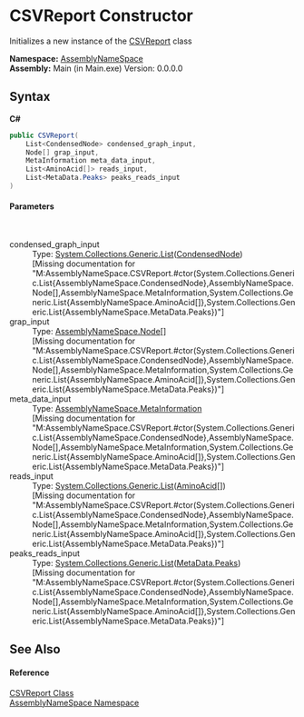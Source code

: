 # CSVReport Constructor 
 

Initializes a new instance of the <a href="3a513cab-e9f4-46d5-d431-70252288f2ad">CSVReport</a> class

**Namespace:**&nbsp;<a href="6bcc80ef-5cfd-db5f-1eb2-7297d1c16397">AssemblyNameSpace</a><br />**Assembly:**&nbsp;Main (in Main.exe) Version: 0.0.0.0

## Syntax

**C#**<br />
``` C#
public CSVReport(
	List<CondensedNode> condensed_graph_input,
	Node[] grap_input,
	MetaInformation meta_data_input,
	List<AminoAcid[]> reads_input,
	List<MetaData.Peaks> peaks_reads_input
)
```


#### Parameters
&nbsp;<dl><dt>condensed_graph_input</dt><dd>Type: <a href="http://msdn2.microsoft.com/en-us/library/6sh2ey19" target="_blank">System.Collections.Generic.List</a>(<a href="9aa97fa2-84fc-c8b1-da89-3aa2201bdb11">CondensedNode</a>)<br />\[Missing <param name="condensed_graph_input"/> documentation for "M:AssemblyNameSpace.CSVReport.#ctor(System.Collections.Generic.List{AssemblyNameSpace.CondensedNode},AssemblyNameSpace.Node[],AssemblyNameSpace.MetaInformation,System.Collections.Generic.List{AssemblyNameSpace.AminoAcid[]},System.Collections.Generic.List{AssemblyNameSpace.MetaData.Peaks})"\]</dd><dt>grap_input</dt><dd>Type: <a href="327f29f7-ef35-58ae-f8a5-1d2b1b3bcf7b">AssemblyNameSpace.Node</a>[]<br />\[Missing <param name="grap_input"/> documentation for "M:AssemblyNameSpace.CSVReport.#ctor(System.Collections.Generic.List{AssemblyNameSpace.CondensedNode},AssemblyNameSpace.Node[],AssemblyNameSpace.MetaInformation,System.Collections.Generic.List{AssemblyNameSpace.AminoAcid[]},System.Collections.Generic.List{AssemblyNameSpace.MetaData.Peaks})"\]</dd><dt>meta_data_input</dt><dd>Type: <a href="d0e73d2f-7721-7f22-e999-c1b9d612e2c9">AssemblyNameSpace.MetaInformation</a><br />\[Missing <param name="meta_data_input"/> documentation for "M:AssemblyNameSpace.CSVReport.#ctor(System.Collections.Generic.List{AssemblyNameSpace.CondensedNode},AssemblyNameSpace.Node[],AssemblyNameSpace.MetaInformation,System.Collections.Generic.List{AssemblyNameSpace.AminoAcid[]},System.Collections.Generic.List{AssemblyNameSpace.MetaData.Peaks})"\]</dd><dt>reads_input</dt><dd>Type: <a href="http://msdn2.microsoft.com/en-us/library/6sh2ey19" target="_blank">System.Collections.Generic.List</a>(<a href="906567b4-adec-2d74-6183-8174a5b7ae4d">AminoAcid</a>[])<br />\[Missing <param name="reads_input"/> documentation for "M:AssemblyNameSpace.CSVReport.#ctor(System.Collections.Generic.List{AssemblyNameSpace.CondensedNode},AssemblyNameSpace.Node[],AssemblyNameSpace.MetaInformation,System.Collections.Generic.List{AssemblyNameSpace.AminoAcid[]},System.Collections.Generic.List{AssemblyNameSpace.MetaData.Peaks})"\]</dd><dt>peaks_reads_input</dt><dd>Type: <a href="http://msdn2.microsoft.com/en-us/library/6sh2ey19" target="_blank">System.Collections.Generic.List</a>(<a href="95ab4fc6-9aa1-c8e2-fcf3-efc763f2dddb">MetaData.Peaks</a>)<br />\[Missing <param name="peaks_reads_input"/> documentation for "M:AssemblyNameSpace.CSVReport.#ctor(System.Collections.Generic.List{AssemblyNameSpace.CondensedNode},AssemblyNameSpace.Node[],AssemblyNameSpace.MetaInformation,System.Collections.Generic.List{AssemblyNameSpace.AminoAcid[]},System.Collections.Generic.List{AssemblyNameSpace.MetaData.Peaks})"\]</dd></dl>

## See Also


#### Reference
<a href="3a513cab-e9f4-46d5-d431-70252288f2ad">CSVReport Class</a><br /><a href="6bcc80ef-5cfd-db5f-1eb2-7297d1c16397">AssemblyNameSpace Namespace</a><br />